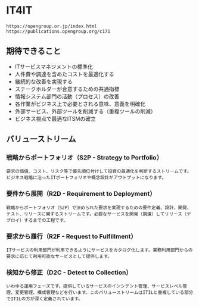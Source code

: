 
# IT4IT
    https://opengroup.or.jp/index.html
    https://publications.opengroup.org/c171
## 期待できること
* ITサービスマネジメントの標準化
* 人件費や調達を含めたコストを最適化する
* 継続的な改善を実現する
* ステークホルダーが合意するための共通指標
* 情報システム部門の活動（プロセス）の改善
* 各作業がビジネス上で必要とされる意味、意義を明確化
* 外部サービス、外部ツールを削減する（重複ツールの削減）
* ビジネス視点で最適なITSMの確立

## バリューストリーム
### 戦略からポートフォリオ（S2P - Strategy to Portfolio）
    要求の価値、コスト、リスク等で優先順位付けして投資の最適化を判断するストリームです。ビジネス戦略に沿ったITポートフォリオや概念設計がアウトプットになります。
### 要件から展開（R2D - Requirement to Deployment）
    戦略からポートフォリオ（S2P）で決められた要求を実現するための要件定義、設計、開発、テスト、リリースに関するストリームです。必要なサービスを開発（調達）してリリース（デプロイ）するまでの工程です。
### 要求から履行（R2F - Request to Fulfillment）
    ITサービスの利用部門が利用できるようにサービスをカタログ化します。業務利用部門からの要求に応じて利用可能なサービスとして提供します。
### 検知から修正（D2C - Detect to Collection）
    いわゆる運用フェーズです。提供しているサービスのインシデント管理、サービスレベル管理、変更管理、構成管理などを行います。このバリューストリームはITILと重複している部分でITILの方が深く定義されています。
